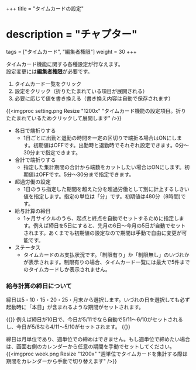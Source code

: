 +++
title = "タイムカードの設定"
# description = "チャプター"
tags = ["タイムカード", "編集者権限"]
weight = 30
+++

タイムカード機能に関する各種設定が行なえます。  
設定変更には[**編集者権限**](/org/staff/rank)が必要です。

1. タイムカード一覧をクリック
1. 設定をクリック（折りたたまれている項目が展開される）
1. 必要に応じて値を書き換える（書き換え内容は自動で保存されます）

{{<imgproc setting.png Resize "1200x" "タイムカード機能の設定項目。折りたたまれているためクリックして展開します" />}}

- 各日で端折りする
  - 1日ごとに出勤と退勤の時間を一定の区切りで端折る場合はONにします。初期値はOFFです。出勤時と退勤時でそれぞれ設定できます。0分〜30分まで指定できます。
- 合計で端折りする
  - 指定した集計期間の合計から端数をカットしたい場合はONにします。初期値はOFFです。5分〜30分まで指定できます。
- 超過労働の設定
  - 1日のうち指定した期間を超えた分を超過労働として別に計上するしきい値を指定します。指定の単位は「分」です。初期値は480分（8時間)です。
- 給与計算の締日
  - 1ヶ月サイクルのうち、起点と終点を自動でセットするために指定します。例えば締日を5日にすると、先月の6日〜今月の5日が自動でセットされます。あくまでも初期値の設定なので期間は手動で自由に変更が可能です。
- ステータス
  - タイムカードのお支払状況です。「制限有り」か「制限無し」のいづれかが表示されます。制限有りの場合、タイムカード一覧には最大で5件までのタイムカードしか表示されません。

### 給与計算の締日について

締日は5・10・15・20・25・月末から選択します。いづれの日を選択しても必ず起動時に「本日」が含まれるような期間がセットされます。  

{{<alice pos="left" icon="default">}}
例えば締日が10日で、今日が5/11でなら自動で5/11〜6/10がセットされるし、今日が5/8なら4/11〜5/10がセットされます。
{{</alice>}}

締日は月単位であり、週単位での締めはできません。もし週単位で締めたい場合は、画面右側のカレンダーから任意の期間を手動でセットしてください。
{{<imgproc week.png Resize "1200x" "週単位でタイムカードを集計する際は期間をカレンダーから手動で切り替えます" />}}
